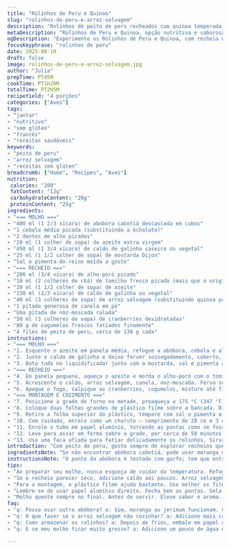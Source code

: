 ```yaml
---
title: "Rolinhos de Peru e Quinoa"
slug: "rolinhos-de-peru-e-arroz-selvagem"
description: "Rolinhos de peito de peru recheados com quinoa temperada, envolvidos e assados em papel alumínio para preservar suculência. Molho cremoso feito com abóbora cabotiá, alho e um toque de mostarda Dijon. Essa releitura usa arroz selvagem no lugar da quinoa, e adiciona cogumelos frescos na farofa para um sabor mais terroso. O processo enfatiza controle visual e tátil para garantir o ponto ideal, evitando a secura comum em carnes magras. Cozimento lento da abóbora cria doce natural que equilibra a acidez da mostarda. Receita livre de glúten, laticínios e ovos, trazendo opção rica e nutritiva para refeições."
metaDescription: "Rolinhos de Peru e Quinoa, opção nutritiva e saborosa; recheados com arroz selvagem e molho cremoso de abóbora, ideal para um jantar especial."
ogDescription: "Experimente os Rolinhos de Peru e Quinoa, com recheio de arroz selvagem e um delicioso molho de abóbora. Uma combinação perfeita de sabores."
focusKeyphrase: "rolinhos de peru"
date: 2025-08-10
draft: false
image: rolinhos-de-peru-e-arroz-selvagem.jpg
author: "Julia"
prepTime: PT45M
cookTime: PT1H20M
totalTime: PT2H5M
recipeYield: "4 porções"
categories: ["Aves"]
tags:
- "jantar"
- "nutritivo"
- "sem glúten"
- "francês"
- "receitas saudáveis"
keywords:
- "peito de peru"
- "arroz selvagem"
- "receitas sem glúten"
breadcrumb: ["Home", "Recipes", "Aves"]
nutrition: 
 calories: "280"
 fatContent: "12g"
 carbohydrateContent: "20g"
 proteinContent: "25g"
ingredients:
- "=== MOLHO ==="
- "400 ml (1 2/3 xícara) de abóbora cabotiá descascada em cubos"
- "1 cebola média picada (substituindo a échalote)"
- "2 dentes de alho picados"
- "20 ml (1 colher de sopa) de azeite extra virgem"
- "450 ml (1 3/4 xícara) de caldo de galinha caseiro ou vegetal"
- "25 ml (1 1/2 colher de sopa) de mostarda Dijon"
- "Sal e pimenta-do-reino moída a gosto"
- "=== RECHEIO ==="
- "200 ml (3/4 xícara) de alho-poró picado"
- "10 ml (2 colheres de chá) de tomilho fresco picado (mais que o original para realçar)"
- "20 ml (1 1/2 colher de sopa) de azeite"
- "150 ml (2/3 xícara) de caldo de galinha ou vegetal"
- "40 ml (3 colheres de sopa) de arroz selvagem (substituindo quinoa para textura mais firme)"
- "1 pitada generosa de canela em pó"
- "Uma pitada de noz-moscada ralada"
- "50 ml (3 colheres de sopa) de cranberries desidratadas"
- "80 g de cogumelos frescos fatiados finamente"
- "4 filés de peito de peru, cerca de 130 g cada"
instructions:
- "=== MOLHO ==="
- "1. Esquente o azeite em panela média, refogue a abóbora, cebola e alho em fogo baixo-médio até que a abóbora comece a amolecer, uns 6 minutos. O segredo aqui é não dourar demais para não amargar, só deixar quebrar a estrutura da abóbora."
- "2. Junte o caldo de galinha e deixe ferver sossegadamente, coberto, até a abóbora ficar macia ao ponto de desmanchar ao toque do garfo, aproximadamente 22 minutos. Se secar muito, pingue água quente para completar."
- "3. Bata tudo no liquidificador junto com a mostarda, sal e pimenta até virar molho liso e aveludado. Reserve em banho maria para conservar quente."
- "=== RECHEIO ==="
- "4. Em panela pequena, aqueça o azeite e morda o alho-poró com o tomilho em fogo baixo, até ficar translúcido e macio — uns 8 minutos, mexendo sempre para não queimar."
- "5. Acrescente o caldo, arroz selvagem, canela, noz-moscada. Ferva suave, cubra e deixe cozinhar até o arroz amaciar, cerca de 25 minutos. Se secar rápido, adicione caldo ou água quente aos poucos — arroz selvagem é mais resistente que quinoa."
- "6. Apague o fogo, salpique as cranberries, cogumelos, misture até ficar com textura pegajosa que permita modelar. Deixe esfriar para facilitar a montagem."
- "=== MONTAGEM E COZIMENTO ==="
- "7. Posicione a grade do forno na metade, preaqueça a 175 °C (347 °F)."
- "8. Coloque duas folhas grandes de plástico filme sobre a bancada. Disponha dois filés lado a lado, entre as duas camadas. Com rolo de massa ou socador de carne, vá afinando até ficar retângulos de aproximadamente 20 x 16 cm."
- "9. Retire a folha superior do plástico, tempere com sal e pimenta a gosto. Distribua metade do recheio no lado mais largo, espalhando sem exagerar para caber ao enrolar."
- "10. Com cuidado, enrole como um charuto — comprimento de 20 cm e 3 cm de diâmetro. Retire o plástico com calma."
- "11. Enrole o tubo em papel alumínio, torcendo as pontas como se fosse bala, sela bem para o vapor não escapar e a carne cozinhar na suculência dela própria."
- "12. Leve para assar em forma sobre a grade, por cerca de 50 minutos. Retire o papel e deixe dourar por 10 minutos a mais, isso ajuda no sabor e visual. Se aparecer líquido muito claro, espere evaporar antes de abrir para não bagunçar a estrutura."
- "13. Use uma faca afiada para fatiar delicadamente os rolinhos. Sirva quente, regado com o molho de abóbora."
introduction: "Com peito de peru, gosto sempre de explorar recheios que adicionem umidade e aroma para compensar a carne naturalmente seca. Quinoa é excelente, mas troquei pelo arroz selvagem que tem textura mais firme e um sabor mais terroso, combinando com o toque doce das cranberries e o aroma dos cogumelos. A abóbora transforma o molho, sua doçura e leve cremosidade equilibram a picância da mostarda Dijon. No forno, o papel alumínio é essencial para garantir que o vapor fique preso, cozinha devagar, sem ressecar. Temperar com canela e noz-moscada cria profundidade, algo que descobri em tentativas anteriores — dosar é o segredo. Vale cada minuto para juntar tudo numa experiência aromática rica."
ingredientsNote: "Se não encontrar abóbora cabotiá, pode usar moranga ou até jerimum. Para a substituição da quinoa, arroz selvagem aparece como um ótimo parceiro por sua textura firme; em último caso, arroz integral funciona bem, só ajuste o líquido e o tempo. Os cogumelos adicionam um sabor amanteigado e úmido — shiitake fresco ou champignon caem superbem. No molho, a cebola pode substituir a échalote sem perder sabor, evitamos amargor com baixa temperatura no refogado. Se preferir versões vegetarianas, troque o caldo de galinha por vegetal robusto. Canela e noz moscada merecem moderação, pois dominam o paladar fácil. Cuidado ao enrolar a carne fina demais para não rasgar na hora."
instructionsNote: "O ponto da abóbora é testado com garfo; tem que entrar e sair fácil, mas ainda firme para não virar purê totalmente líquido. No recheio, o arroz selvagem pede fogo baixo e acompanhamento constante para não queimar ou secar demais; umidade faz toda diferença para rechear e dar liga. Recheio morno facilita manipulação — frio endurece, quente demais pode desmanchar. O segredo do rolinho é enrolar firme, mas sem esticar demais a carne, para evitar rompimento. Papel alumínio é sua melhor amiga nesse cozimento a vapor, garante suculência e concentração de sabores. Tirar o alumínio no final pra dar uma douradinha sem ressecar. Finalize sempre com molho quente para realçar aroma, e arrisque uns crocantes leves de farinha de milho ou castanhas no prato para contraste textural."
tips:
- "Ao preparar seu molho, nunca esqueça de cuidar da temperatura. Refogue em fogo baixo moderado. Não deixe dourar muito para evitar amargor. A abóbora deve amolecer, mas ainda ficar íntegra. Olhe sempre e use o garfo."
- "Se o recheio parecer seco, adicione caldo aos poucos. Arroz selvagem tem tempo diferente de cozimento. Mexa com frequência. Umidade é chave depois de misturar os ingredientes. Não hesite em ajustar com líquido se necessário."
- "Para a montagem, o plástico filme ajuda bastante. Use melhor os filés de peru. Bata com um rolo, mas não estique demais. E atenção ao enrolar. O rolinho precisa ser firme, mas não estirado. Isso evita que rasgue."
- "Lembre-se de usar papel alumínio direito. Fecha bem as pontas. Sela para garantir a umidade. E quando retirar do forno, tenha paciência. Dourar é fundamental, mas não deixe ressecar. Regule o tempo."
- "Molho quente sempre no final. Antes de servir. Eleve sabor e aroma. Dê um toque com especiarias como canela ou noz-moscada. E não esqueça de contrastar com crocantes de farinha de milho ou castanhas."
faq:
- "q: Posso usar outra abóbora? a: Sim, moranga ou jerimum funcionam. Calcule o tempo de cozimento. A textura muda, então teste com garfo."
- "q: O que fazer se o arroz selvagem não cozinhar? a: Adicione mais caldo ou água quente. Mexa bem. Às vezes, ele precisa de atenção extra."
- "q: Como armazenar os rolinhos? a: Depois de frios, embale em papel alumínio. Pode refrigerar até 3 dias. Para reaquecer, use forno."
- "q: E se meu molho ficar muito grosso? a: Adicione um pouco de água quente ou caldo. Misture tudo no liquidificador novamente. Mantenha a cremosidade."

---
```

